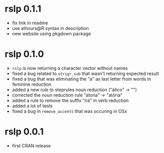 # rslp 0.1.1
* fix link in readme
* use athours@R syntax in description
* new website using pkgdown package

# rslp 0.1.0

* `rslp` is now returning a character vector without names
* fixed a bug related to `strigr_sub` that wasn't returning expected result
* fixed a bug that was eliminating the "a" as last letter from words in feminine reduction
* added a new rule to steprules noun reduction ("ático" -> "")
* corrected the noun reduction rule "atoria" -> "atória"
* added a rule to remove the suffix "irá" in verb reduction
* added a lot of tests
* fixed a bug in `remove_accents` that was occuring in OSx

# rslp 0.0.1

* first CRAN release




